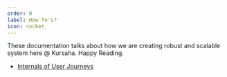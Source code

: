 ```yaml
---
order: 0
label: How To's?
icon: rocket
---
```


These documentation talks about how we are creating robust and scalable system here @ Kursaha. Happy Reading.

- [Internals of User Journeys](user-journeys-internal.md)
